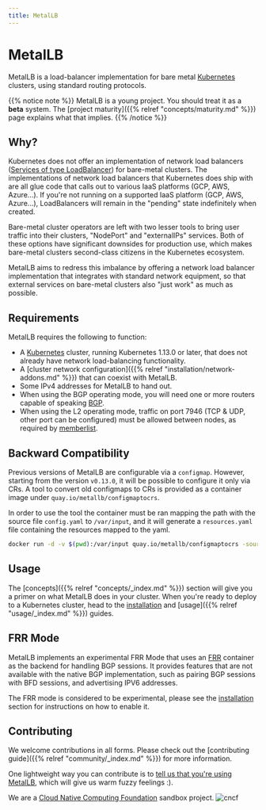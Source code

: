 ```yaml
---
title: MetalLB
---
```


# MetalLB

MetalLB is a load-balancer implementation for bare
metal [Kubernetes](https://kubernetes.io) clusters, using standard
routing protocols.

{{% notice note %}}
MetalLB is a young project. You should treat it as a **beta** system.
The [project maturity]({{% relref "concepts/maturity.md" %}}) page
explains what that implies.
{{% /notice %}}

## Why?

Kubernetes does not offer an implementation of network load balancers
([Services of type LoadBalancer](https://kubernetes.io/docs/tasks/access-application-cluster/create-external-load-balancer/))
for bare-metal clusters. The implementations of network load balancers that
Kubernetes does ship with are all glue code that calls out to various
IaaS platforms (GCP, AWS, Azure...). If you're not running on a
supported IaaS platform (GCP, AWS, Azure...), LoadBalancers will
remain in the "pending" state indefinitely when created.

Bare-metal cluster operators are left with two lesser tools to bring
user traffic into their clusters, "NodePort" and "externalIPs"
services. Both of these options have significant downsides for
production use, which makes bare-metal clusters second-class citizens
in the Kubernetes ecosystem.

MetalLB aims to redress this imbalance by offering a network load balancer
implementation that integrates with standard network equipment, so
that external services on bare-metal clusters also "just work" as much
as possible.

## Requirements

MetalLB requires the following to function:

- A [Kubernetes](https://kubernetes.io) cluster, running Kubernetes
  1.13.0 or later, that does not already have network load-balancing
  functionality.
- A
  [cluster network configuration]({{% relref "installation/network-addons.md" %}}) that
  can coexist with MetalLB.
- Some IPv4 addresses for MetalLB to hand out.
- When using the BGP operating mode, you will need one or more routers
  capable of speaking [BGP](https://en.wikipedia.org/wiki/Border_Gateway_Protocol).
- When using the L2 operating mode, traffic on port 7946 (TCP & UDP, other port can be configured) must be allowed between nodes, as required by
  [memberlist](https://github.com/hashicorp/memberlist).

## Backward Compatibility

Previous versions of MetalLB are configurable via a `configmap`. However, starting from the version
`v0.13.0`, it will be possible to configure it only via CRs. A tool to convert old configmaps to CRs
is provided as a container image under `quay.io/metallb/configmaptocrs`.

In order to use the tool the container must be ran mapping the path with the source file `config.yaml` to `/var/input`,
and it will generate a `resources.yaml` file containing the resources mapped to the yaml.

```bash
docker run -d -v $(pwd):/var/input quay.io/metallb/configmaptocrs -source config.yaml 
```

## Usage

The [concepts]({{% relref "concepts/_index.md" %}}) section will give
you a primer on what MetalLB does in your cluster. When you're ready
to deploy to a Kubernetes cluster, head to the
[installation](/installation/) and [usage]({{% relref
"usage/_index.md" %}}) guides.

## FRR Mode

MetalLB implements an experimental FRR Mode that uses an [FRR](https://frrouting.org/) container as the backend for handling BGP sessions. It provides features that are not available with the native BGP implementation, such as pairing BGP sessions with BFD sessions, and advertising IPV6 addresses.

The FRR mode is considered to be experimental, please see the [installation](https://metallb.universe.tf/installation/) section for instructions on how to enable it.

## Contributing

We welcome contributions in all forms. Please check out
the [contributing guide]({{% relref "community/_index.md" %}}) for more
information.

One lightweight way you can contribute is
to
[tell us that you're using MetalLB](https://github.com/metallb/metallb/issues/5),
which will give us warm fuzzy feelings :).

We are a [Cloud Native Computing Foundation](https://cncf.io/) sandbox project.
![cncf](/images/cncf-color.png)
